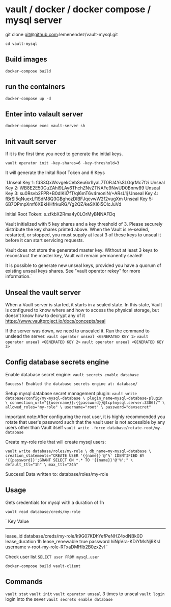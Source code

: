 # vault / docker / docker compose / mysql server

git clone git@github.com:lemenendez/vault-mysql.git

`cd vault-mysql`

## Build images

`docker-compose build`

## run the containers

`docker-compose up -d`

## Enter into valault server

`docker-compose exec vault-server sh`

## Init vault server

If it is the first time you need to generate the initial keys.

`vault operator init -key-shares=6 -key-threshold=3`

It will generate the Inital Root Token and 6 Keys

`Unseal Key 1: fdS3QxWsvgekCebSeu6x1IyaL7T0PJ4YsSLGqrMc7fzi
Unseal Key 2: WB8E2E50GuZAhl9LAy6ThchZNvZTNAFe9NwUD0Bnrw89
Unseal Key 3: su0Rsvb2FPR+B0dlKiI7fT/ql6mT6v4moniN/+ARsL1j
Unseal Key 4: fBrSl5qNuexLf1SdM8Q3GBghozDIBFJqcvwW2f2vugXm
Unseal Key 5: 6B7QPmpXmf6XBkHHfrkuRG/Yg2QZ/keSXI6l5OIcJuVd

Initial Root Token: s.zfkbX2Rma4y0LOrMyBNNAFDq

Vault initialized with 5 key shares and a key threshold of 3. Please securely
distribute the key shares printed above. When the Vault is re-sealed,
restarted, or stopped, you must supply at least 3 of these keys to unseal it
before it can start servicing requests.

Vault does not store the generated master key. Without at least 3 keys to
reconstruct the master key, Vault will remain permanently sealed!

It is possible to generate new unseal keys, provided you have a quorum of
existing unseal keys shares. See "vault operator rekey" for more information.`

## Unseal the vault server

When a Vault server is started, it starts in a sealed state. In this state, Vault is configured to know where and how to access the physical storage, but doesn't know how to decrypt any of it <https://www.vaultproject.io/docs/concepts/seal>

If the server was down, we need to unsealed it. Run the command to unslead the server.
`vault operator unseal <GENERATED KEY 1>`
`vault operator unseal <GENERATED KEY 2>`
`vault operator unseal <GENERATED KEY 3>`

## Config database secrets engine

Enable database secret engine: `vault secrets enable database`

`Success! Enabled the database secrets engine at: database/`

Setup mysql database secret management plugin:
`vault write database/config/my-mysql-database \
    plugin_name=mysql-database-plugin \
    connection_url="{{username}}:{{password}}@tcp(mysql.server:3306)/" \
    allowed_roles="my-role" \
    username="root" \
    password="devsecret"
`

important note:After configuring the root user, it is highly recommended you rotate that user's password such that the vault user is not accessible by any users other than Vault itself
`vault write -force database/rotate-root/my-database`

Create my-role role that will create mysql users:

`vault write database/roles/my-role \
    db_name=my-mysql-database \
    creation_statements="CREATE USER '{{name}}'@'%' IDENTIFIED BY '{{password}}';GRANT SELECT ON *.* TO '{{name}}'@'%';" \
    default_ttl="1h" \
    max_ttl="24h"
`

Success! Data written to: database/roles/my-role

## Usage

Gets credentials for mysql with a duration of 1h

`vault read database/creds/my-role`

`
Key                Value
---                -----
lease_id           database/creds/my-role/k9G07KDhYefPeNHZ4xdNBk0D
lease_duration     1h
lease_renewable    true
password           hiNpVra-KDiYMsNj9Ksl
username           v-root-my-role-RTxaDMHlb2B0zx2vl
`

Check user list
`SELECT user FROM mysql.user`

`docker-compose build vault-client`

## Commands

`vault stat`
`vault init`
`vault operator unseal` 3 times to unseal
`vault login` login into the sever
`vault secrets enable database`
